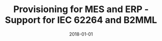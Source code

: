---
abstract: ''
authors:
- Bernhard Wally
date: '2018-01-01'
featured: false
links:
- name: Publik
  url: https://publik.tuwien.ac.at/showentry.php?ID=276188&lang=2
publication_types:
- '4'
publishDate: '2018-01-01'
specifics: null
title: Provisioning for MES and ERP - Support for IEC 62264 and B2MML
url_pdf: https://publik.tuwien.ac.at/files/publik_276188.pdf
---